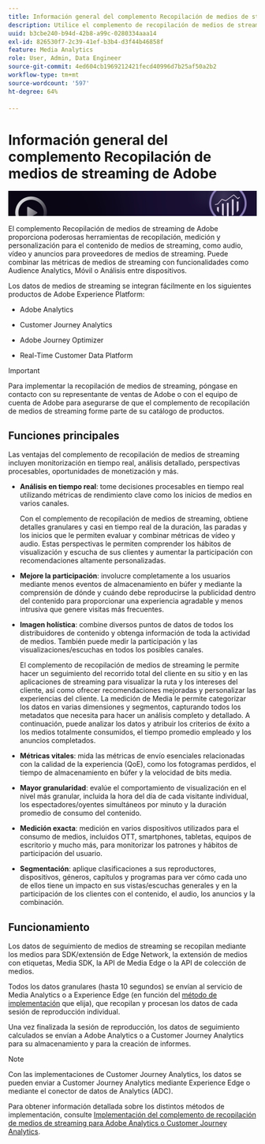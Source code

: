 ```yaml
---
title: Información general del complemento Recopilación de medios de streaming de Adobe
description: Utilice el complemento de recopilación de medios de streaming para obtener un conocimiento exhaustivo del contenido, el audio y los anuncios.
uuid: b3cbe240-b94d-42b8-a99c-0280334aaa14
exl-id: 826530f7-2c39-41ef-b3b4-d3f44b46858f
feature: Media Analytics
role: User, Admin, Data Engineer
source-git-commit: 4ed604cb1969212421fecd40996d7b25af50a2b2
workflow-type: tm+mt
source-wordcount: '597'
ht-degree: 64%

---
```


# Información general del complemento Recopilación de medios de streaming de Adobe

![Banner](./assets/media_analytics_banner.png)

El complemento Recopilación de medios de streaming de Adobe proporciona poderosas herramientas de recopilación, medición y personalización para el contenido de medios de streaming, como audio, vídeo y anuncios para proveedores de medios de streaming. Puede combinar las métricas de medios de streaming con funcionalidades como Audience Analytics, Móvil o Análisis entre dispositivos.

Los datos de medios de streaming se integran fácilmente en los siguientes productos de Adobe Experience Platform:

* Adobe Analytics

* Customer Journey Analytics

* Adobe Journey Optimizer

* Real-Time Customer Data Platform

>[!IMPORTANT]
>
>Para implementar la recopilación de medios de streaming, póngase en contacto con su representante de ventas de Adobe o con el equipo de cuenta de Adobe para asegurarse de que el complemento de recopilación de medios de streaming forme parte de su catálogo de productos.

## Funciones principales

Las ventajas del complemento de recopilación de medios de streaming incluyen monitorización en tiempo real, análisis detallado, perspectivas procesables, oportunidades de monetización y más.

* **Análisis en tiempo real**: tome decisiones procesables en tiempo real utilizando métricas de rendimiento clave como los inicios de medios en varios canales.

  Con el complemento de recopilación de medios de streaming, obtiene detalles granulares y casi en tiempo real de la duración, las paradas y los inicios que le permiten evaluar y combinar métricas de vídeo y audio. Estas perspectivas le permiten comprender los hábitos de visualización y escucha de sus clientes y aumentar la participación con recomendaciones altamente personalizadas.

* **Mejore la participación**: involucre completamente a los usuarios mediante menos eventos de almacenamiento en búfer y mediante la comprensión de dónde y cuándo debe reproducirse la publicidad dentro del contenido para proporcionar una experiencia agradable y menos intrusiva que genere visitas más frecuentes.

* **Imagen holística**: combine diversos puntos de datos de todos los distribuidores de contenido y obtenga información de toda la actividad de medios. También puede medir la participación y las visualizaciones/escuchas en todos los posibles canales.

  El complemento de recopilación de medios de streaming le permite hacer un seguimiento del recorrido total del cliente en su sitio y en las aplicaciones de streaming para visualizar la ruta y los intereses del cliente, así como ofrecer recomendaciones mejoradas y personalizar las experiencias del cliente.  La medición de Media le permite categorizar los datos en varias dimensiones y segmentos, capturando todos los metadatos que necesita para hacer un análisis completo y detallado. A continuación, puede analizar los datos y atribuir los criterios de éxito a los medios totalmente consumidos, el tiempo promedio empleado y los anuncios completados.

* **Métricas vitales**: mida las métricas de envío esenciales relacionadas con la calidad de la experiencia (QoE), como los fotogramas perdidos, el tiempo de almacenamiento en búfer y la velocidad de bits media.

* **Mayor granularidad**: evalúe el comportamiento de visualización en el nivel más granular, incluida la hora del día de cada visitante individual, los espectadores/oyentes simultáneos por minuto y la duración promedio de consumo del contenido.

* **Medición exacta**: medición en varios dispositivos utilizados para el consumo de medios, incluidos OTT, smartphones, tabletas, equipos de escritorio y mucho más, para monitorizar los patrones y hábitos de participación del usuario.

* **Segmentación**: aplique clasificaciones a sus reproductores, dispositivos, géneros, capítulos y programas para ver cómo cada uno de ellos tiene un impacto en sus vistas/escuchas generales y en la participación de los clientes con el contenido, el audio, los anuncios y la combinación.


## Funcionamiento

Los datos de seguimiento de medios de streaming se recopilan mediante los medios para SDK/extensión de Edge Network, la extensión de medios con etiquetas, Media SDK, la API de Media Edge o la API de colección de medios.

Todos los datos granulares (hasta 10 segundos) se envían al servicio de Media Analytics o a Experience Edge (en función del [método de implementación](/help/implementation/overview.md) que elija), que recopilan y procesan los datos de cada sesión de reproducción individual.

Una vez finalizada la sesión de reproducción, los datos de seguimiento calculados se envían a Adobe Analytics o a Customer Journey Analytics para su almacenamiento y para la creación de informes.

>[!NOTE]
>
>Con las implementaciones de Customer Journey Analytics, los datos se pueden enviar a Customer Journey Analytics mediante Experience Edge o mediante el conector de datos de Analytics (ADC).


Para obtener información detallada sobre los distintos métodos de implementación, consulte [Implementación del complemento de recopilación de medios de streaming para Adobe Analytics o Customer Journey Analytics](/help/implementation/overview.md).
